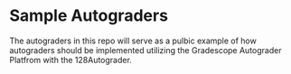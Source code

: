 # Sample Autograders

The autograders in this repo will serve as a pulbic example of how autograders should be implemented utilizing the Gradescope Autograder Platfrom with the 128Autograder.
